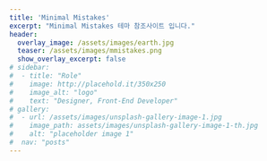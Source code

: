 ```yaml
---
title: 'Minimal Mistakes'
excerpt: "Minimal Mistakes 테마 참조사이트 입니다."
header:
  overlay_image: /assets/images/earth.jpg
  teaser: /assets/images/mmistakes.png
  show_overlay_excerpt: false
# sidebar:
#  - title: "Role"
#    image: http://placehold.it/350x250
#    image_alt: "logo"
#    text: "Designer, Front-End Developer"
# gallery:
#  - url: /assets/images/unsplash-gallery-image-1.jpg
#    image_path: assets/images/unsplash-gallery-image-1-th.jpg
#    alt: "placeholder image 1"
#  nav: "posts"
---
```


